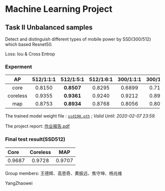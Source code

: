 # Machine Learning Project

## Task II Unbalanced samples

Detect and distinguish different types of mobile power by SSD(300/512) which based Resnet50.

Loss: Iou & Cross Entrop

### Experment

|AP|512/1:1:1|512/1:5:1|512/1:6:1|300/1:1:1|300/1:5:1|300/1:6:1|
|:------:|:----:|:----:|:----:|:----:|:----:|:----:|
|core    |0.8150|**0.8507**|0.8295|0.6899|0.7191|0.7119|
|coreless|0.9355|**0.9361**|0.9240|0.9212|0.8965|0.8955|
|map     |0.8753|**0.8934**|0.8768|0.8056|0.8078|0.8037|

The trained model weight file : [```ssd190.pth```](https://bhpan.buaa.edu.cn:443/link/BCD97826BFDF5B9193072E3875903319) ; *Valid Until: 2020-02-07 23:59.*

The project report: [作业报告.pdf](https://github.com/Yang-Zhaowei/SSD.300-512/blob/master/%E4%BD%9C%E4%B8%9A%E6%8A%A5%E5%91%8A.pdf)

### Final test result(SSD512)

|Core|Coreless|MAP|
|:---|:------:|:-:|
|0.9687|0.9728|0.9707|

Group members: 王德辉、高思奇、黄振远、焦守坤、杨兆维

YangZhaowei

